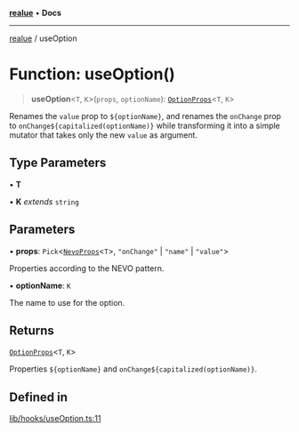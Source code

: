 [**realue**](../README.md) • **Docs**

***

[realue](../README.md) / useOption

# Function: useOption()

> **useOption**\<`T`, `K`\>(`props`, `optionName`): [`OptionProps`](../type-aliases/OptionProps.md)\<`T`, `K`\>

Renames the `value` prop to `${optionName}`, and renames the `onChange` prop to `onChange${capitalized(optionName)}` while transforming it into a simple mutator that takes only the new `value` as argument.

## Type Parameters

• **T**

• **K** *extends* `string`

## Parameters

• **props**: `Pick`\<[`NevoProps`](../type-aliases/NevoProps.md)\<`T`\>, `"onChange"` \| `"name"` \| `"value"`\>

Properties according to the NEVO pattern.

• **optionName**: `K`

The name to use for the option.

## Returns

[`OptionProps`](../type-aliases/OptionProps.md)\<`T`, `K`\>

Properties `${optionName}` and `onChange${capitalized(optionName)}`.

## Defined in

[lib/hooks/useOption.ts:11](https://github.com/nevoland/realue/blob/439801296602d9ef58e3e6fbfd3252b0bea604d8/lib/hooks/useOption.ts#L11)
